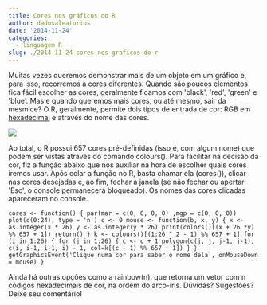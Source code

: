 ```yaml
---
title: Cores nos gráficos do R
author: dadosaleatorios
date: '2014-11-24'
categories:
  - linguagem R
slug: ./2014-11-24-cores-nos-graficos-do-r
---
```


Muitas vezes queremos demonstrar mais de um objeto em um gráfico e, para isso, recorremos à cores diferentes. Quando são poucos elementos fica fácil escolher as cores, geralmente ficamos com 'black', 'red', 'green' e 'blue'. Mas e quando queremos mais cores, ou até mesmo, sair da mesmice? O R, geralmente, permite dois tipos de entrada de cor: RGB em [hexadecimal](http://pt.wikipedia.org/wiki/Sistema_de_numera%C3%A7%C3%A3o_hexadecimal) e através do nome das cores.

![](https://dadosaleatorios.files.wordpress.com/2014/11/d1edf-cores.jpg)

Ao total, o R possui 657 cores pré-definidas (isso é, com algum nome) que podem ser vistas através do comando colours(). Para facilitar na decisão da cor, fiz a função abaixo que nos auxiliar na hora de escolher quais cores iremos usar. Após colar a função no R, basta chamar ela (cores()), clicar nas cores desejadas e, ao fim, fechar a janela (se não fechar ou apertar 'Esc', o console permanecerá bloqueado). Os nomes das cores clicadas apareceram no console.

`cores <- function() {
 par(mar = c(0, 0, 0, 0) ,mgp = c(0, 0, 0))
 plot(c(0:24), type = 'n')
 c <- 0
 mouse <- function(b, x, y) {
  x <- as.integer(x * 26)
  y <- as.integer(y * 26)
  print(colors()[(x + 26 *y) %% 657 + 1])
  return()
 }
 k <- colours()[(1:26 ^ 2 - 1) %% 657 + 1]
 for (i in 1:26) {
  for (j in 1:26) {
   c <- c + 1
   polygon(c(j, j, j-1, j-1), c(i, i-1, i-1, i) - 1, col=k[(c - 1) %% 657 + 1])
  }
 }
 getGraphicsEvent('Clique numa cor para saber o nome dela', onMouseDown = mouse)
}
`

Ainda há outras opções como a rainbow(n), que retorna um vetor com n códigos hexadecimais de cor, na ordem do arco-iris. Dúvidas? Sugestões? Deixe seu comentário!
